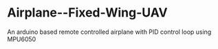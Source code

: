 # Airplane--Fixed-Wing-UAV
An arduino based remote controlled airplane with PID control loop using MPU6050
